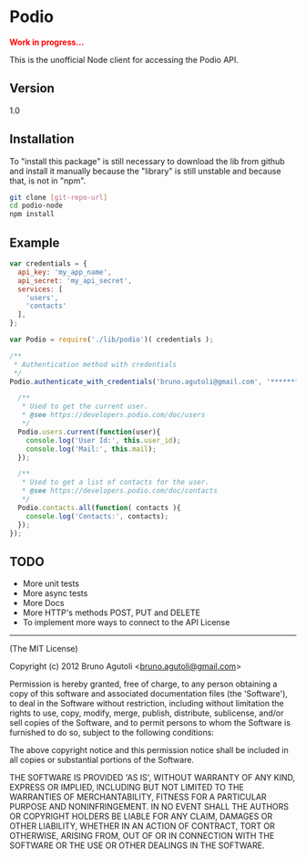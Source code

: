 Podio
=====

<span style="color:red;"><b>Work in progress...</b></span>

This is the unofficial Node client for accessing the Podio API. 

Version
-------

1.0

Installation
-------

To "install this package" is still necessary to download the lib from github and install it manually because the "library" is still unstable and because that, is not in "npm".

```sh
git clone [git-repo-url]
cd podio-node
npm install
```

Example
-------

```javascript
var credentials = { 
  api_key: 'my_app_name',
  api_secret: 'my_api_secret',
  services: [
    'users', 
    'contacts'
  ],
};

var Podio = require('./lib/podio')( credentials );

/**
 * Authentication method with credentials
 */
Podio.authenticate_with_credentials('bruno.agutoli@gmail.com', '*******', function(accessToken) {

  /**
   * Used to get the current user.
   * @see https://developers.podio.com/doc/users
   */
  Podio.users.current(function(user){
    console.log('User Id:', this.user_id);
    console.log('Mail:', this.mail);
  });

  /**
   * Used to get a list of contacts for the user.
   * @see https://developers.podio.com/doc/contacts
   */
  Podio.contacts.all(function( contacts ){
    console.log('Contacts:', contacts);
  });
});
```

TODO
-------
* More unit tests
* More async tests
* More Docs
* More HTTP's methods POST, PUT and DELETE
* To implement more ways to connect to the API
License
-------

(The MIT License)

Copyright (c) 2012 Bruno Agutoli &lt;bruno.agutoli@gmail.com&gt;

Permission is hereby granted, free of charge, to any person obtaining
a copy of this software and associated documentation files (the
'Software'), to deal in the Software without restriction, including
without limitation the rights to use, copy, modify, merge, publish,
distribute, sublicense, and/or sell copies of the Software, and to
permit persons to whom the Software is furnished to do so, subject to
the following conditions:

The above copyright notice and this permission notice shall be
included in all copies or substantial portions of the Software.

THE SOFTWARE IS PROVIDED 'AS IS', WITHOUT WARRANTY OF ANY KIND,
EXPRESS OR IMPLIED, INCLUDING BUT NOT LIMITED TO THE WARRANTIES OF
MERCHANTABILITY, FITNESS FOR A PARTICULAR PURPOSE AND NONINFRINGEMENT.
IN NO EVENT SHALL THE AUTHORS OR COPYRIGHT HOLDERS BE LIABLE FOR ANY
CLAIM, DAMAGES OR OTHER LIABILITY, WHETHER IN AN ACTION OF CONTRACT,
TORT OR OTHERWISE, ARISING FROM, OUT OF OR IN CONNECTION WITH THE
SOFTWARE OR THE USE OR OTHER DEALINGS IN THE SOFTWARE.


